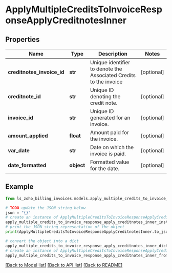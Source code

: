 # ApplyMultipleCreditsToInvoiceResponseApplyCreditnotesInner


## Properties

Name | Type | Description | Notes
------------ | ------------- | ------------- | -------------
**creditnotes_invoice_id** | **str** | Unique identifier to denote the Associated Credits to the invoice | [optional] 
**creditnote_id** | **str** | Unique ID denoting the credit note. | [optional] 
**invoice_id** | **str** | Unique ID generated for an invoice. | [optional] 
**amount_applied** | **float** | Amount paid for the invoice. | [optional] 
**var_date** | **str** | Date on which the invoice is paid. | [optional] 
**date_formatted** | **object** | Formatted value for the date. | [optional] 

## Example

```python
from ls_zoho_billing_invoices.models.apply_multiple_credits_to_invoice_response_apply_creditnotes_inner import ApplyMultipleCreditsToInvoiceResponseApplyCreditnotesInner

# TODO update the JSON string below
json = "{}"
# create an instance of ApplyMultipleCreditsToInvoiceResponseApplyCreditnotesInner from a JSON string
apply_multiple_credits_to_invoice_response_apply_creditnotes_inner_instance = ApplyMultipleCreditsToInvoiceResponseApplyCreditnotesInner.from_json(json)
# print the JSON string representation of the object
print(ApplyMultipleCreditsToInvoiceResponseApplyCreditnotesInner.to_json())

# convert the object into a dict
apply_multiple_credits_to_invoice_response_apply_creditnotes_inner_dict = apply_multiple_credits_to_invoice_response_apply_creditnotes_inner_instance.to_dict()
# create an instance of ApplyMultipleCreditsToInvoiceResponseApplyCreditnotesInner from a dict
apply_multiple_credits_to_invoice_response_apply_creditnotes_inner_from_dict = ApplyMultipleCreditsToInvoiceResponseApplyCreditnotesInner.from_dict(apply_multiple_credits_to_invoice_response_apply_creditnotes_inner_dict)
```
[[Back to Model list]](../README.md#documentation-for-models) [[Back to API list]](../README.md#documentation-for-api-endpoints) [[Back to README]](../README.md)


